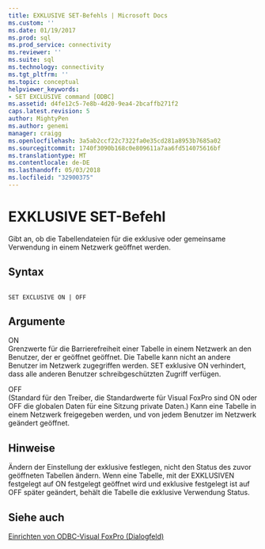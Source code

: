 ```yaml
---
title: EXKLUSIVE SET-Befehls | Microsoft Docs
ms.custom: ''
ms.date: 01/19/2017
ms.prod: sql
ms.prod_service: connectivity
ms.reviewer: ''
ms.suite: sql
ms.technology: connectivity
ms.tgt_pltfrm: ''
ms.topic: conceptual
helpviewer_keywords:
- SET EXCLUSIVE command [ODBC]
ms.assetid: d4fe12c5-7e8b-4d20-9ea4-2bcaffb271f2
caps.latest.revision: 5
author: MightyPen
ms.author: genemi
manager: craigg
ms.openlocfilehash: 3a5ab2ccf22c7322fa0e35cd281a8953b7685a02
ms.sourcegitcommit: 1740f3090b168c0e809611a7aa6fd514075616bf
ms.translationtype: MT
ms.contentlocale: de-DE
ms.lasthandoff: 05/03/2018
ms.locfileid: "32900375"
---
```

# <a name="set-exclusive-command"></a>EXKLUSIVE SET-Befehl
Gibt an, ob die Tabellendateien für die exklusive oder gemeinsame Verwendung in einem Netzwerk geöffnet werden.  
  
## <a name="syntax"></a>Syntax  
  
```  
  
SET EXCLUSIVE ON | OFF  
```  
  
## <a name="arguments"></a>Argumente  
 ON  
 Grenzwerte für die Barrierefreiheit einer Tabelle in einem Netzwerk an den Benutzer, der er geöffnet geöffnet. Die Tabelle kann nicht an andere Benutzer im Netzwerk zugegriffen werden. SET exklusive ON verhindert, dass alle anderen Benutzer schreibgeschützten Zugriff verfügen.  
  
 OFF  
 (Standard für den Treiber, die Standardwerte für Visual FoxPro sind ON oder OFF die globalen Daten für eine Sitzung private Daten.) Kann eine Tabelle in einem Netzwerk freigegeben werden, und von jedem Benutzer im Netzwerk geändert geöffnet.  
  
## <a name="remarks"></a>Hinweise  
 Ändern der Einstellung der exklusive festlegen, nicht den Status des zuvor geöffneten Tabellen ändern. Wenn eine Tabelle, mit der EXKLUSIVEN festgelegt auf ON festgelegt geöffnet wird und exklusive festgelegt ist auf OFF später geändert, behält die Tabelle die exklusive Verwendung Status.  
  
## <a name="see-also"></a>Siehe auch  
 [Einrichten von ODBC-Visual FoxPro (Dialogfeld)](../../odbc/microsoft/odbc-visual-foxpro-setup-dialog-box.md)
